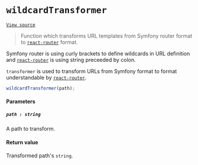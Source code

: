 # `wildcardTransformer`
[`View source`](../../../src/path/wildcardTransformer.js)

> Function which transforms URL templates from Symfony router format to
> [`react-router`](https://github.com/ReactTraining/react-router) format.

Symfony router is using curly brackets to define wildcards in URL definition and
[`react-router`](https://github.com/ReactTraining/react-router) is using string preceeded
by colon.

`transformer` is used to transform URLs from Symfony format to format understandable
by [`react-router`](https://github.com/ReactTraining/react-router).

```js
wildcardTransformer(path);
```

#### Parameters

##### `path : string`

A path to transform.

#### Return value

Transformed path's `string`.
